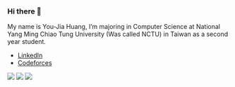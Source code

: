 ### Hi there 👋

My name is You-Jia Huang, I’m majoring in Computer Science at National Yang Ming Chiao Tung University (Was called NCTU) in Taiwan as a second year student.

- [LinkedIn](https://www.linkedin.com/in/you-jia-huang-6319111b8/)
- [Codeforces](https://codeforces.com/profile/RosaRosa)

![](https://github-profile-summary-cards.vercel.app/api/cards/profile-details?username=yojahuang&theme=github_dark)
![](https://github-profile-summary-cards.vercel.app/api/cards/stats?username=yojahuang&theme=github_dark)
![](https://github-profile-summary-cards.vercel.app/api/cards/most-commit-language?username=yojahuang&theme=github_dark)

<!--
**Yojahuang/Yojahuang** is a ✨ _special_ ✨ repository because its `README.md` (this file) appears on your GitHub profile.

Here are some ideas to get you started:

- 🔭 I’m currently working on ...
- 🌱 I’m currently learning ...
- 👯 I’m looking to collaborate on ...
- 🤔 I’m looking for help with ...
- 💬 Ask me about ...
- 📫 How to reach me: ...
- 😄 Pronouns: ...
- ⚡ Fun fact: ...
-->
